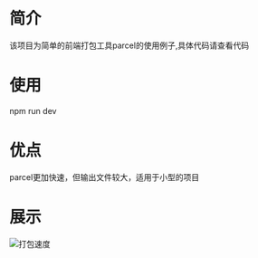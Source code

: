 # 简介 
该项目为简单的前端打包工具parcel的使用例子,具体代码请查看代码 
# 使用 
npm run dev 
# 优点 
parcel更加快速，但输出文件较大，适用于小型的项目 
# 展示 
![打包速度](http://lpf.yywlx.cn/ppp.png) 
